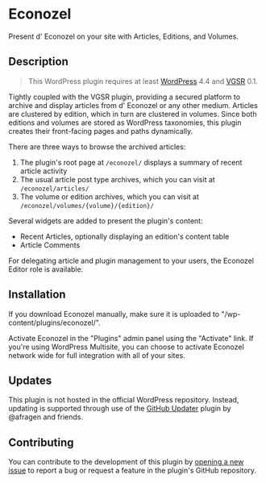 # Econozel #

Present d' Econozel on your site with Articles, Editions, and Volumes.

## Description ##

> This WordPress plugin requires at least [WordPress](https://wordpress.org) 4.4 and [VGSR](https://github.com/vgsr/vgsr/) 0.1.

Tightly coupled with the VGSR plugin, providing a secured platform to archive and display articles from d' Econozel or any other medium. Articles are clustered by edition, which in turn are clustered in volumes. Since both editions and volumes are stored as WordPress taxonomies, this plugin creates their front-facing pages and paths dynamically.

There are three ways to browse the archived articles:

1. The plugin's root page at `/econozel/` displays a summary of recent article activity
2. The usual article post type archives, which you can visit at `/econozel/articles/`
3. The volume or edition archives, which you can visit at `/econozel/volumes/{volume}/{edition}/`

Several widgets are added to present the plugin's content:

* Recent Articles, optionally displaying an edition's content table
* Article Comments

For delegating article and plugin management to your users, the Econozel Editor role is available.

## Installation ##

If you download Econozel manually, make sure it is uploaded to "/wp-content/plugins/econozel/".

Activate Econozel in the "Plugins" admin panel using the "Activate" link. If you're using WordPress Multisite, you can choose to activate Econozel network wide for full integration with all of your sites.

## Updates ##

This plugin is not hosted in the official WordPress repository. Instead, updating is supported through use of the [GitHub Updater](https://github.com/afragen/github-updater/) plugin by @afragen and friends.

## Contributing ##

You can contribute to the development of this plugin by [opening a new issue](https://github.com/vgsr/econozel/issues/) to report a bug or request a feature in the plugin's GitHub repository.
